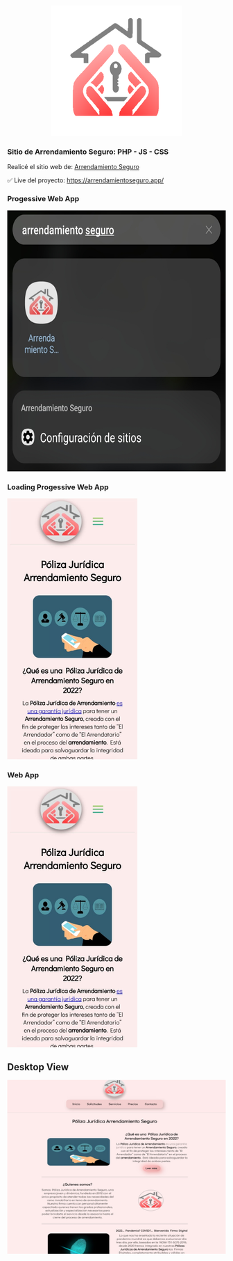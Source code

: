 <p align="center">
  <img width="300" height="300" src="https://raw.githubusercontent.com/alfgow/arrendamiento-seguro/main/LogoFinal-AS_con_fondo_blanco.png-removebg-preview%20(1).png">
</p>

### Sitio de Arrendamiento Seguro: PHP - JS - CSS

Realicé el sitio web de: <a href='https://arrendamientoseguro.app/'>Arrendamiento Seguro</a>

✅ Live del proyecto: <a href='https://arrendamientoseguro.app/' target="_blank" rel="noreferrer">https://arrendamientoseguro.app/</a>


### Progessive Web App

<img src='https://raw.githubusercontent.com/alfgow/arrendamiento-seguro/main/Screenshot_20221014_170210.jpg' width="700" height="600"/>

### Loading Progessive Web App

<img src='https://raw.githubusercontent.com/alfgow/arrendamiento-seguro/main/WhatsApp%20Image%202022-10-14%20at%2017.01.18.jpg' width="300" height="600"/>

### Web App

<img src='https://raw.githubusercontent.com/alfgow/arrendamiento-seguro/main/movile%20view.jpg' width="300" height="600"/>

## Desktop View

<img src='https://raw.githubusercontent.com/alfgow/arrendamiento-seguro/main/Screenshot%202022-10-14%20165909.jpg' width="600" height="400"/>
